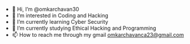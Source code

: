 - 👋 Hi, I’m @omkarchavan30
- 👀 I’m interested in Coding and Hacking
- 🌱 I’m currently learning Cyber Security
- 💞️ I’m currently studying Ethical Hacking and Programming
- 📫 How to reach me through my gmail omkarchavanca23@gmail.com

<!---
omkarchavan30/omkarchavan30 is a ✨ special ✨ repository because its `README.md` (this file) appears on your GitHub profile.
You can click the Preview link to take a look at your changes.
--->
